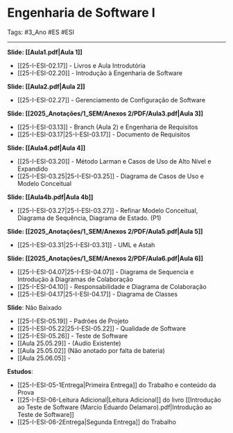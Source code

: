 # Engenharia de Software I

Tags: #3_Ano #ES #ESI 

---

**Slide: [[Aula1.pdf|Aula 1]]**
* [[25-I-ESI-02.17]] - Livros e Aula Introdutória
* [[25-I-ESI-02.20]] - Introdução à Engenharia de Software

**Slide: [[Aula2.pdf|Aula 2]]**
* [[25-I-ESI-02.27]] - Gerenciamento de Configuração de Software

**Slide: [[2025_Anotações/1_SEM/Anexos 2/PDF/Aula3.pdf|Aula 3]]**
* [[25-I-ESI-03.13]] - Branch (Aula 2) e Engenharia de Requisitos
* [[25-I-ESI-03.17|25-I-ESI-03.17]] - Documento de Requisitos

**Slide: [[Aula4.pdf|Aula 4]]**
* [[25-I-ESI-03.20]] - Método Larman e Casos de Uso de Alto Nível e Expandido
* [[25-I-ESI-03.25|25-I-ESI-03.25]] - Diagrama de Casos de Uso e Modelo Conceitual

**Slide: [[Aula4b.pdf|Aula 4b]]**
- [[25-I-ESI-03.27|25-I-ESI-03.27]] - Refinar Modelo Conceitual, Diagrama de Sequência, Diagrama de Estado. (P1)

**Slide: [[2025_Anotações/1_SEM/Anexos 2/PDF/Aula5.pdf|Aula 5]]**
- [[25-I-ESI-03.31|25-I-ESI-03.31]] - UML e Astah

**Slide: [[2025_Anotações/1_SEM/Anexos 2/PDF/Aula6.pdf|Aula 6]]**
- [[25-I-ESI-04.07|25-I-ESI-04.07]] - Diagrama de Sequencia e Introdução à Diagramas de Colaboração
- [[25-I-ESI-04.10]] - Responsabilidade e Diagrama de Colaboração
- [[25-I-ESI-04.17|25-I-ESI-04.17]] - Diagrama de Classes

**Slide**: Não Baixado
- [[25-I-ESI-05.19]] - Padrões de Projeto
- [[25-I-ESI-05.22|25-I-ESI-05.22]] - Qualidade de Software
- [[25-I-ESI-05.26]] - Teste de Software
- [[Aula 25.05.29]] - (Audio Existente)
- [[Aula 25.05.02]] (Não anotado por falta de bateria)
- [[Aula 25.06.05]] -

**Estudos**:
- [[25-I-ESI-05-1Entrega|Primeira Entrega]] do Trabalho e conteúdo da Prova
- [[25-I-ESI-06-Leitura Adicional|Leitura Adicional]] do livro [[Introdução ao Teste de Software (Marcio Eduardo Delamaro).pdf|Introdução ao Teste de Software]]
- [[25-I-ESI-06-2Entrega|Segunda Entrega]] do Trabalho